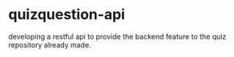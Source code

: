 # quizquestion-api
developing a restful api to provide the backend feature to the quiz repository already made.
